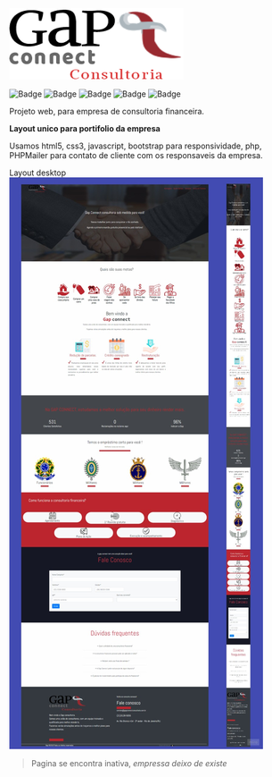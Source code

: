 ![slogan da empresa](https://github.com/WillTbn/Gapconnect/blob/master/assets/img/gapconnect-slogan-2.png)

![Badge](https://img.shields.io/amo/users/JavaScript?label=JavaScript)
![Badge](https://img.shields.io/amo/users/bootstrap?label=CSS3&logo=bootstrap)
![Badge](https://img.shields.io/amo/users/bootstrap?label=v4.3.1&logo=bootstrap)
![Badge](https://img.shields.io/amo/users/php?color=7&label=PHP7.1&logo=php&logoColor=blue)
![Badge](https://img.shields.io/amo/users/php?color=7&label=PHPMailler&logo=php&logoColor=blue)

Projeto web, para empresa de consultoria financeira.

**Layout unico para portifolio da empresa**

Usamos html5, css3, javascript, bootstrap para responsividade, php, PHPMailer para contato de cliente com os responsaveis da empresa.

Layout desktop
![layout desktop](https://github.com/WillTbn/Gapconnect/blob/master/assets/img/gap-connect.jpg)


>Pagina se encontra inativa, *empressa deixo de existe*

